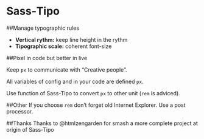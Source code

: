 # Sass‑Tipo


##Manage typographic rules

* __Vertical rythm:__ keep line height in the rythm
* __Tipographic scale:__ coherent font-size


##Pixel in code but better in live

Keep `px` to communicate with “Creative people”.

All variables of config and in your code are defined `px`.

Use function of Sass-Tipo to convert `px` to other unit (`rem` is adviced).

##Other
If you choose `rem` don’t forget old Internet Explorer. Use a post processor.

##Thanks
Thanks to @htmlzengarden for smash a more complete project at origin of Sass‑Tipo
